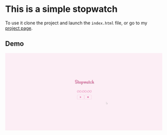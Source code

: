 # This is a simple stopwatch

To use it clone the project and launch the `index.html` file, or go to my [project page](https://davideerario-stopwatch.netlify.app).

## Demo

![Stopwatch Demo](demo/demo-stopwatch.gif)